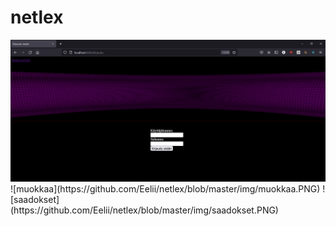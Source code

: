 # netlex

<img src="https://github.com/Eelii/netlex/blob/master/img/log_in.PNG" height=50%>
![muokkaa](https://github.com/Eelii/netlex/blob/master/img/muokkaa.PNG)
![saadokset](https://github.com/Eelii/netlex/blob/master/img/saadokset.PNG)

